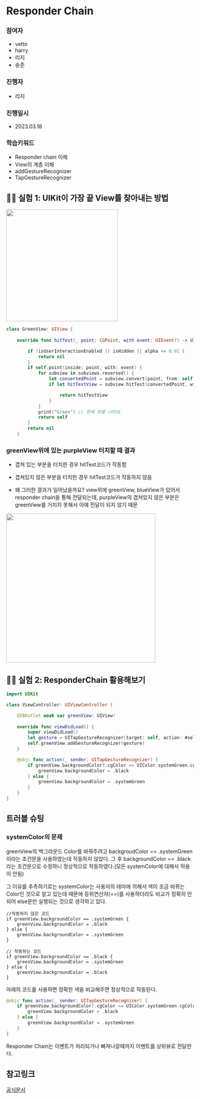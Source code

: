 # Responder Chain
### 참여자
 - vetto
 - harry
 - 리지
 - 송준

### 진행자
- 리지

### 진행일시
- 2023.03.18
 
### 학습키워드
- Responder chain 이해
- View의 계층 이해
- addGestureRecognizer
- TapGestureRecognizer

## 👨‍🔬 실험 1: UIKit이 가장 끝 View를 찾아내는 방법
<img src="https://i.imgur.com/79l3yYi.png" width="300">

```swift
class GreenView: UIView {
    
    override func hitTest(_ point: CGPoint, with event: UIEvent?) -> UIView? {

        if !isUserInteractionEnabled || isHidden || alpha <= 0.01 {
            return nil
        }
        if self.point(inside: point, with: event) {
            for subview in subviews.reversed() {
                let convertedPoint = subview.convert(point, from: self)
                if let hitTestView = subview.hitTest(convertedPoint, with: event) {

                    return hitTestView
                }
            }
            print("Green") // 현재 뷰를 나타냄
            return self
        }
        return nil
    }
```

### greenView위에 있는 purpleView 터치할 때 결과
- 겹쳐 있는 부분을 터치한 경우
  hitTest코드가 작동함
 
- 겹쳐있지 않은 부분을 터치한 경우
  hitTest코드가 작동하지 않음
- 왜 그러한 결과가 일어났을까요?
  view위에 greenView, blueView가 있어서 responder chain을 통해 전달되는데, purpleView의 겹쳐있지 않은 부분은 greenView를 거치지 못해서 아예 전달이 되지 않기 때문
  
<img src="https://i.imgur.com/yU6nDxE.png" width="400">

  

## 👨‍🔬 실험 2: ResponderChain 활용해보기
``` swift
import UIKit

class ViewController: UIViewController {

    @IBOutlet weak var greenView: UIView!
    
    override func viewDidLoad() {
        super.viewDidLoad()
        let gesture = UITapGestureRecognizer(target: self, action: #selector(action(_:)))
        self.greenView.addGestureRecognizer(gesture)
    }

    @objc func action(_ sender: UITapGestureRecognizer) {
        if greenView.backgroundColor?.cgColor == UIColor.systemGreen.cgColor {
            greenView.backgroundColor = .black
        } else {
            greenView.backgroundColor = .systemGreen
        }
    }
}
```

## 트러블 슈팅

### systemColor의 문제
greenView의 백그라운드 Color를 바꿔주려고 backgroudColor == .systemGreen이라는 조건문을 사용하였는데 작동하지 않았다. 그 후 backgroundColor == .black라는 조건문으로 수정하니 정상적으로 작동하였다.(모든 systemColor에 대해서 적용이 안됨)

그 이유를 추측하기로는 systemColor는 사용자의 테마에 의해서 색이 조금 바뀌는 Color인 것으로 알고 있는데 때문에 등위연산자(==)를 사용하더라도 비교가 정확히 안되어 else문만 실행되는 것으로 생각하고 있다.

```swift=
//작동하지 않은 코드
if greenView.backgroundColor == .systemGreen {
    greenView.backgroundColor = .black
} else {
    greenView.backgroundColor = .systemGreen
}

// 작동하는 코드
if greenView.backgroundColor == .black {
    greenView.backgroundColor = .systemGreen
} else {
    greenView.backgroundColor = .black
}
```

아래의 코드를 사용하면 정확한 색을 비교해주면 정상적으로 작동된다.

``` swift
@objc func action(_ sender: UITapGestureRecognizer) {
    if greenView.backgroundColor?.cgColor == UIColor.systemGreen.cgColor {
        greenView.backgroundColor = .black
    } else {
        greenView.backgroundColor = .systemGreen
    }
}
```

Responder Chain는 이벤트가 처리되거나 빠져나갈때까지 이벤트를 상위뷰로 전달한다. 
## 참고링크
[공식문서](https://developer.apple.com/documentation/uikit/touches_presses_and_gestures/using_responders_and_the_responder_chain_to_handle_events#2865374)
